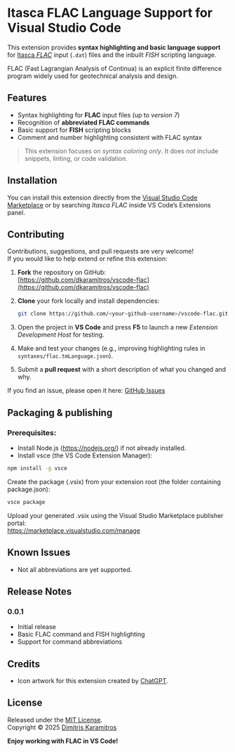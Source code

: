 # Itasca FLAC Language Support for Visual Studio Code

This extension provides **syntax highlighting and basic language support** for [Itasca *FLAC*](https://www.itascacg.com/software/flac) input (`.dat`) files and the inbuilt *FISH* scripting language.

FLAC (Fast Lagrangian Analysis of Continua) is an explicit finite difference program widely used for geotechnical analysis and design.


## Features

- Syntax highlighting for **FLAC** input files (up to *version 7*)
- Recognition of **abbreviated FLAC commands**
- Basic support for **FISH** scripting blocks
- Comment and number highlighting consistent with FLAC syntax

> This extension focuses on *syntax coloring only*. It does *not* include snippets, linting, or code validation.


## Installation

You can install this extension directly from the [Visual Studio Code Marketplace](https://marketplace.visualstudio.com/) or by searching *Itasca FLAC* inside VS Code’s Extensions panel.


## Contributing

Contributions, suggestions, and pull requests are very welcome!  
If you would like to help extend or refine this extension:

1. **Fork** the repository on GitHub:  
   [https://github.com/dkaramitros/vscode-flac](https://github.com/dkaramitros/vscode-flac)

2. **Clone** your fork locally and install dependencies:
   ```bash
   git clone https://github.com/<your-github-username>/vscode-flac.git
   ```

3. Open the project in **VS Code** and press **F5** to launch a new *Extension Development Host* for testing.

4. Make and test your changes (e.g., improving highlighting rules in `syntaxes/flac.tmLanguage.json`).

5. Submit a **pull request** with a short description of what you changed and why.

If you find an issue, please open it here: [GitHub Issues](https://github.com/dkaramitros/vscode-flac/issues)


## Packaging & publishing

### Prerequisites:
- Install Node.js (https://nodejs.org/) if not already installed.
- Install vsce (the VS Code Extension Manager):
```bash
npm install -g vsce
```

Create the package (.vsix) from your extension root (the folder containing package.json):
```bash
vsce package
```

Upload your generated .vsix using the Visual Studio Marketplace publisher portal:  
https://marketplace.visualstudio.com/manage


## Known Issues

- Not all abbreviations are yet supported.


## Release Notes

### 0.0.1
- Initial release
- Basic FLAC command and FISH highlighting
- Support for command abbreviations


## Credits

- Icon artwork for this extension created by [ChatGPT](https://chatgpt.com/).


## License

Released under the [MIT License](LICENSE).  
Copyright © 2025 [Dimitris Karamitros](https://github.com/dkaramitros)

**Enjoy working with FLAC in VS Code!**
